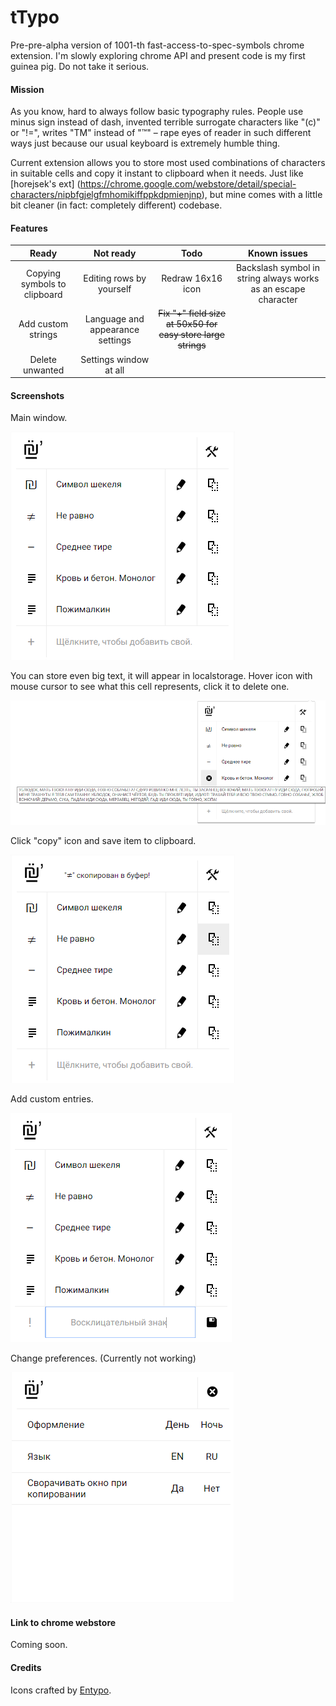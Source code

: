 # tTypo
Pre-pre-alpha version of 1001-th fast-access-to-spec-symbols chrome extension. I'm slowly exploring chrome API and present code is my first guinea pig. Do not take it serious.
#### Mission
As you know, hard to always follow basic typography rules. People use minus sign  instead of dash, invented terrible surrogate characters like "(c)" or "!=", writes "TM" instead of "™" – rape eyes of reader in such different ways just because our usual keyboard is extremely humble thing.


Current extension allows you to store most used combinations of characters in suitable cells and copy it instant to clipboard when it needs. 
Just like [horejsek's ext] (https://chrome.google.com/webstore/detail/special-characters/nipbfgjelgfmhomikiffppkdpmienjnp), but mine comes with a little bit cleaner (in fact: completely different) codebase.
#### Features
|     Ready     |   Not ready   |     Todo     |  Known issues  |
| :-------------: | :-------------: | :------------: | :------------: |
|Copying symbols to clipboard|Editing rows by yourself|Redraw 16x16 icon|Backslash symbol in string always works as an escape character|
|Add custom strings|Language and appearance settings|~~Fix "+" field size at 50x50 for easy store large strings~~||
|Delete unwanted|Settings window at all|||
#### Screenshots
Main window.

![1](/img/screenshots/Screenshot_1.png)

You can store even big text, it will appear in localstorage. 
Hover icon with mouse cursor to see what this cell represents, click it to delete one.

![2](/img/screenshots/Screenshot_2.png)

Click "copy" icon and save item to clipboard.

![3](/img/screenshots/Screenshot_3.png)

Add custom entries.

![4](/img/screenshots/Screenshot_4.png)

Change preferences. (Currently not working)

![5](/img/screenshots/Screenshot_5.png)
#### Link to chrome webstore
Coming soon.
#### Credits
Icons crafted by [Entypo](http://www.entypo.com/).
